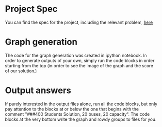 # Project Spec
You can find the spec for the project, including the relevant problem, [here](https://d1b10bmlvqabco.cloudfront.net/attach/jhadltur59wtu/idril7rumak4d3/jocsqsxf370/CS_170_FA18_Project_Spec.pdf)

# Graph generation
The code for the graph generation was created in ipython notebook. In order to generate outputs of your own, simply run the code blocks in order starting from the top (in order to see the image of the graph and the score of our solution.)  

# Output answers
If purely interested in the output files alone, run all the code blocks, but only pay attention to the blocks at or below the one that begins with the comment "###400 Students Solution, 20 buses, 20 capacity".  The code blocks at the very bottom write the graph and rowdy groups to files for you.
